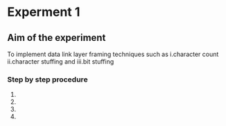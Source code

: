 # Experment 1

## Aim of the experiment
To implement data link layer framing techniques such as
i.character count ii.character stuffing and iii.bit stuffing

### Step by step procedure
1.
2.
3.
4.
